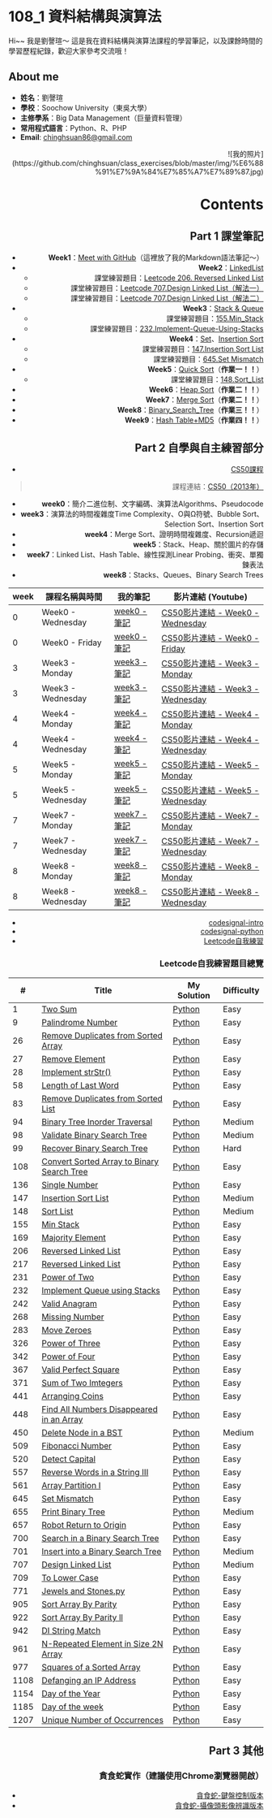 # 108_1 資料結構與演算法
Hi~~ 我是劉謦瑄～ 這是我在資料結構與演算法課程的學習筆記，以及課餘時間的學習歷程紀錄，歡迎大家參考交流哦！

## About me
- **姓名**：劉謦瑄
- **學校**：Soochow University（東吳大學）
- **主修學系**：Big Data Management（巨量資料管理）
- **常用程式語言**：Python、R、PHP
- **Email**: chinghsuan86@gmail.com
<div align=right>![我的照片](https://github.com/chinghsuan/class_exercises/blob/master/img/%E6%88%91%E7%9A%84%E7%85%A7%E7%89%87.jpg)

# Contents
## Part 1 課堂筆記
* **Week1**：[Meet with GitHub](https://github.com/chinghsuan/class_exercises/tree/master/week1)（這裡放了我的Markdown語法筆記～）
* **Week2**：[LinkedList](https://github.com/chinghsuan/class_exercises/blob/master/week2)
    * 課堂練習題目：[Leetcode 206. Reversed Linked List](https://github.com/chinghsuan/class_exercises/blob/master/week2/206.%20Reversed%20Linked%20List.py)
    * 課堂練習題目：[Leetcode 707.Design Linked List（解法一）](https://github.com/chinghsuan/class_exercises/blob/master/week2/707.%20Design%20Linked%20List%EF%BC%88%E8%A7%A3%E6%B3%95%E4%B8%80%EF%BC%89.py)
    * 課堂練習題目：[Leetcode 707.Design Linked List（解法二）](https://github.com/chinghsuan/class_exercises/blob/master/week2/707.%20Design%20Linked%20List%EF%BC%88%E8%A7%A3%E6%B3%95%E4%BA%8C%EF%BC%89.py)
* **Week3**：[Stack & Queue](https://github.com/chinghsuan/class_exercises/tree/master/week3)
    * 課堂練習題目：[155.Min_Stack](https://github.com/chinghsuan/class_exercises/blob/master/week3/155.%20Min%20Stack.py)
    * 課堂練習題目：[232.Implement-Queue-Using-Stacks](https://github.com/chinghsuan/class_exercises/blob/master/week3/232.%20Implement%20Queue%20using%20Stacks.py)
* **Week4**：[Set](https://github.com/chinghsuan/class_exercises/tree/master/week4)、[Insertion Sort](https://github.com/chinghsuan/class_exercises/tree/master/week4)
    * 課堂練習題目：[147.Insertion Sort List](https://github.com/chinghsuan/class_exercises/blob/master/week4/147.%20Insertion%20Sort%20List.py)
    * 課堂練習題目：[645.Set Mismatch](https://github.com/chinghsuan/class_exercises/blob/master/week4/645.%20Set%20Mismatch.py)
* **Week5**：[Quick Sort](https://github.com/chinghsuan/class_exercises/tree/master/HW1)（**作業一！！**）
    * 課堂練習題目：[148.Sort_List](https://github.com/chinghsuan/class_exercises/blob/master/Leetcode/148.%20Sort%20List.py)
* **Week6**：[Heap Sort](https://github.com/chinghsuan/class_exercises/tree/master/HW2)（**作業二！！**）
* **Week7**：[Merge Sort](https://github.com/chinghsuan/class_exercises/tree/master/HW2)（**作業二！！**）
* **Week8**：[Binary_Search_Tree](https://github.com/chinghsuan/class_exercises/tree/master/HW3)（**作業三！！**）
* **Week9**：[Hash Table+MD5](https://github.com/chinghsuan/class_exercises/tree/master/HW4)（**作業四！！**）

## Part 2 自學與自主練習部分
* [CS50課程](#https://github.com/chinghsuan/class_exercises/tree/master/CS50)
> 課程連結：[CS50（2013年）](http://cs50.tv/2013/fall/)
* **week0**：簡介二進位制、文字編碼、演算法Algorithms、Pseudocode
* **week3**：演算法的時間複雜度Time Complexity、O與Ω符號、Bubble Sort、Selection Sort、Insertion Sort
* **week4**：Merge Sort、證明時間複雜度、Recursion遞迴
* **week5**：Stack、Heap、關於圖片的存儲
* **week7**：Linked List、Hash Table、線性探測Linear Probing、衝突、單獨鍊表法
* **week8**：Stacks、Queues、Binary Search Trees

|week|    課程名稱與時間   |我的筆記|影片連結 (Youtube)|
|---|-------------| ----- |------|
|0|Week0 - Wednesday|[week0 - 筆記](https://github.com/chinghsuan/class_exercises/blob/master/CS50/week0.md)|[CS50影片連結 - Week0 - Wednesday](https://www.youtube.com/watch?v=79gAss0K1TI)
|0|Week0 - Friday|[week0 - 筆記](https://github.com/chinghsuan/class_exercises/blob/master/CS50/week0.md)|[CS50影片連結 - Week0 - Friday](http://cs50.tv/2013/fall/lectures/0/f/week0f-1080p.mp4)
|3|Week3 - Monday|[week3 - 筆記](https://github.com/chinghsuan/class_exercises/blob/master/CS50/week3.md)|[CS50影片連結 - Week3 - Monday](https://www.youtube.com/watch?v=xqhcVALTw54)
|3|Week3 - Wednesday|[week3 - 筆記](https://github.com/chinghsuan/class_exercises/blob/master/CS50/week3.md)|[CS50影片連結 - Week3 - Wednesday](https://www.youtube.com/watch?v=YxgI7ll4Xtg)
|4|Week4 - Monday|[week4 - 筆記](https://github.com/chinghsuan/class_exercises/blob/master/CS50/week4.md)|[CS50影片連結 - Week4 - Monday](https://www.youtube.com/watch?v=8IZ9r5kmS3Y)
|4|Week4 - Wednesday|[week4 - 筆記](https://github.com/chinghsuan/class_exercises/blob/master/CS50/week4.md)|[CS50影片連結 - Week4 - Wednesday](https://www.youtube.com/watch?v=lw1U7CvmjoU)
|5|Week5 - Monday|[week5 - 筆記](https://github.com/chinghsuan/class_exercises/blob/master/CS50/week5.md)|[CS50影片連結 - Week5 - Monday](http://www.youtube.com/watch?v=IEuvKVjw2oM)
|5|Week5 - Wednesday|[week5 - 筆記](https://github.com/chinghsuan/class_exercises/blob/master/CS50/week5.md)|[CS50影片連結 - Week5 - Wednesday](http://www.youtube.com/watch?v=atBMLJdSKBo)
|7|Week7 - Monday|[week7 - 筆記](https://github.com/chinghsuan/class_exercises/blob/master/CS50/week7.md)|[CS50影片連結 - Week7 - Monday](http://www.youtube.com/watch?v=RUAsmwYC2mc)
|7|Week7 - Wednesday|[week7 - 筆記](https://github.com/chinghsuan/class_exercises/blob/master/CS50/week7.md)|[CS50影片連結 - Week7 - Wednesday](http://www.youtube.com/watch?v=QWnZpgZKOoc)
|8|Week8 - Monday|[week8 - 筆記](https://github.com/chinghsuan/class_exercises/blob/master/CS50/week8.md)|[CS50影片連結 - Week8 - Monday](http://www.youtube.com/watch?v=9qvt6MwBKZQ)
|8|Week8 - Wednesday|[week8 - 筆記](https://github.com/chinghsuan/class_exercises/blob/master/CS50/week8.md)|[CS50影片連結 - Week8 - Wednesday](http://www.youtube.com/watch?v=ihmHDZKOkA8)
* [codesignal-intro](https://github.com/chinghsuan/class_exercises/tree/master/Codesignal)
* [codesignal-python](https://github.com/chinghsuan/class_exercises/tree/master/Codesignal)
* [Leetcode自我練習](https://github.com/chinghsuan/class_exercises/tree/master/Leetcode)


### Leetcode自我練習題目總覽
|#|    Title   |My Solution|Difficulty|
|---|-------------| ----- |------|
|1|[Two Sum](https://leetcode.com/problems/two-sum/)|[Python](https://github.com/chinghsuan/class_exercises/blob/master/Leetcode%E8%87%AA%E6%88%91%E7%B7%B4%E7%BF%92/1.%20Two%20Sum.py)|Easy|
|9|[Palindrome Number](https://leetcode.com/problems/palindrome-number)|[Python](https://github.com/chinghsuan/class_exercises/blob/master/Leetcode%E8%87%AA%E6%88%91%E7%B7%B4%E7%BF%92/9.%20Palindrome%20Number.py)|Easy|
|26|[Remove Duplicates from Sorted Array](https://leetcode.com/problems/remove-duplicates-from-sorted-array)|[Python](https://github.com/chinghsuan/class_exercises/blob/master/Leetcode%E8%87%AA%E6%88%91%E7%B7%B4%E7%BF%92/26.%20Remove%20Duplicates%20from%20Sorted%20Array.py)|Easy|
|27|[Remove Element](https://leetcode.com/problems/remove-element)|[Python](https://github.com/chinghsuan/class_exercises/blob/master/Leetcode%E8%87%AA%E6%88%91%E7%B7%B4%E7%BF%92/27.%20Remove%20Element.py)|Easy|
|28|[Implement strStr()](https://leetcode.com/problems/implement-strstr)|[Python](https://github.com/chinghsuan/class_exercises/blob/master/Leetcode%E8%87%AA%E6%88%91%E7%B7%B4%E7%BF%92/28.%20Implement%20strStr().py)|Easy|
|58|[Length of Last Word](https://leetcode.com/problems/length-of-last-word)|[Python](https://github.com/chinghsuan/class_exercises/blob/master/Leetcode%E8%87%AA%E6%88%91%E7%B7%B4%E7%BF%92/58.%20Length%20of%20Last%20Word.py)|Easy|
|83|[Remove Duplicates from Sorted List](https://leetcode.com/problems/remove-duplicates-from-sorted-list)|[Python](https://github.com/chinghsuan/class_exercises/blob/master/Leetcode%E8%87%AA%E6%88%91%E7%B7%B4%E7%BF%92/83.%20Remove%20Duplicates%20from%20Sorted%20List.py)|Easy|
|94|[Binary Tree Inorder Traversal](https://leetcode.com/problems/binary-tree-inorder-traversal/)|[Python](https://github.com/chinghsuan/class_exercises/blob/master/Leetcode%E8%87%AA%E6%88%91%E7%B7%B4%E7%BF%92/94.%20Binary%20Tree%20Inorder%20Traversal.py)|Medium|
|98|[Validate Binary Search Tree](https://leetcode.com/problems/validate-binary-search-tree/)|[Python](https://github.com/chinghsuan/class_exercises/blob/master/Leetcode%E8%87%AA%E6%88%91%E7%B7%B4%E7%BF%92/98.%20Validate%20Binary%20Search%20Tree.py)|Medium|
|99|[Recover Binary Search Tree](https://leetcode.com/problems/recover-binary-search-tree/)|[Python](https://github.com/chinghsuan/class_exercises/blob/master/Leetcode%E8%87%AA%E6%88%91%E7%B7%B4%E7%BF%92/99.%20Recover%20Binary%20Search%20Tree.py)|Hard|
|108|[Convert Sorted Array to Binary Search Tree](https://leetcode.com/problems/convert-sorted-array-to-binary-search-tree/)|[Python](https://github.com/chinghsuan/class_exercises/blob/master/Leetcode%E8%87%AA%E6%88%91%E7%B7%B4%E7%BF%92/108.%20Converted%20Sorted%20Array%20to%20Binary%20Search%20Tree.py)|Easy|
|136|[Single Number](https://leetcode.com/problems/single-number)|[Python](https://github.com/chinghsuan/class_exercises/blob/master/Leetcode%E8%87%AA%E6%88%91%E7%B7%B4%E7%BF%92/136.%20Single%20Number.py)|Easy|
|147|[Insertion Sort List](https://leetcode.com/problems/insertion-sort-list)|[Python](https://github.com/chinghsuan/class_exercises/blob/master/Leetcode%E8%87%AA%E6%88%91%E7%B7%B4%E7%BF%92/147.%20Insertion%20Sort%20List.py)|Medium|
|148|[Sort List](https://leetcode.com/problems/sort-list/)|[Python](https://github.com/chinghsuan/class_exercises/blob/master/Leetcode%E8%87%AA%E6%88%91%E7%B7%B4%E7%BF%92/148.%20Sort%20List.py)|Medium|
|155|[Min Stack](https://leetcode.com/problems/min-stack)|[Python](https://github.com/chinghsuan/class_exercises/blob/master/Leetcode%E8%87%AA%E6%88%91%E7%B7%B4%E7%BF%92/155.%20Min%20Stack.py)|Easy|
|169|[Majority Element](https://leetcode.com/problems/majority-element)|[Python](https://github.com/chinghsuan/class_exercises/blob/master/Leetcode%E8%87%AA%E6%88%91%E7%B7%B4%E7%BF%92/169.%20Majority%20Element.py)|Easy|
|206|[Reversed Linked List](https://leetcode.com/problems/reverse-linked-list)|[Python](https://github.com/chinghsuan/class_exercises/blob/master/Leetcode%E8%87%AA%E6%88%91%E7%B7%B4%E7%BF%92/206.%20Reversed%20Linked%20List.py)|Easy|
|217|[Reversed Linked List](https://leetcode.com/problems/contains-duplicate)|[Python](https://github.com/chinghsuan/class_exercises/blob/master/Leetcode%E8%87%AA%E6%88%91%E7%B7%B4%E7%BF%92/217.%20Contains%20Duplicate.py)|Easy|
|231|[Power of Two](https://leetcode.com/problems/power-of-two)|[Python](https://github.com/chinghsuan/class_exercises/blob/master/Leetcode%E8%87%AA%E6%88%91%E7%B7%B4%E7%BF%92/231.%20Power%20of%20Two.py)|Easy|
|232|[Implement Queue using Stacks](https://leetcode.com/problems/implement-queue-using-stacks)|[Python](https://github.com/chinghsuan/class_exercises/blob/master/Leetcode%E8%87%AA%E6%88%91%E7%B7%B4%E7%BF%92/232.%20Implement%20Queue%20using%20Stacks.py)|Easy|
|242|[Valid Anagram](https://leetcode.com/problems/valid-anagram)|[Python](https://github.com/chinghsuan/class_exercises/blob/master/Leetcode%E8%87%AA%E6%88%91%E7%B7%B4%E7%BF%92/242.%20Valid%20Anagram.py)|Easy|
|268|[Missing Number](https://leetcode.com/problems/missing-number)|[Python](https://github.com/chinghsuan/class_exercises/blob/master/Leetcode%E8%87%AA%E6%88%91%E7%B7%B4%E7%BF%92/268.%20Missing%20Number.py)|Easy|
|283|[Move Zeroes](https://leetcode.com/problems/move-zeroes)|[Python](https://github.com/chinghsuan/class_exercises/blob/master/Leetcode%E8%87%AA%E6%88%91%E7%B7%B4%E7%BF%92/283.%20Move%20Zeroes.py)|Easy|
|326|[Power of Three](https://leetcode.com/problems/power-of-three)|[Python](https://github.com/chinghsuan/class_exercises/blob/master/Leetcode%E8%87%AA%E6%88%91%E7%B7%B4%E7%BF%92/326.%20Power%20of%20Three.py)|Easy|
|342|[Power of Four](https://leetcode.com/problems/power-of-four)|[Python](https://github.com/chinghsuan/class_exercises/blob/master/Leetcode%E8%87%AA%E6%88%91%E7%B7%B4%E7%BF%92/342.%20Power%20of%20Four.py)|Easy|
|367|[Valid Perfect Square](https://leetcode.com/problems/valid-perfect-square)|[Python](https://github.com/chinghsuan/class_exercises/blob/master/Leetcode%E8%87%AA%E6%88%91%E7%B7%B4%E7%BF%92/367.%20Valid%20Perfect%20Square.py)|Easy|
|371|[Sum of Two Imtegers](https://leetcode.com/problems/sum-of-two-integers)|[Python](https://github.com/chinghsuan/class_exercises/blob/master/Leetcode%E8%87%AA%E6%88%91%E7%B7%B4%E7%BF%92/371.%20Sum%20of%20Two%20Imtegers.py)|Easy|
|441|[Arranging Coins](https://leetcode.com/problems/arranging-coins)|[Python](https://github.com/chinghsuan/class_exercises/blob/master/Leetcode%E8%87%AA%E6%88%91%E7%B7%B4%E7%BF%92/441.%20Arranging%20Coins.py)|Easy|
|448|[Find All Numbers Disappeared in an Array](https://leetcode.com/problems/find-all-numbers-disappeared-in-an-array)|[Python](https://github.com/chinghsuan/class_exercises/blob/master/Leetcode%E8%87%AA%E6%88%91%E7%B7%B4%E7%BF%92/448.%20Find%20All%20Numbers%20Disappeared%20in%20an%20Array.py)|Easy|
|450|[Delete Node in a BST](https://leetcode.com/problems/delete-node-in-a-bst/)|[Python](https://github.com/chinghsuan/class_exercises/blob/master/Leetcode%E8%87%AA%E6%88%91%E7%B7%B4%E7%BF%92/450.%20Delete%20Node%20in%20a%20BST.py)|Medium|
|509|[Fibonacci Number](https://leetcode.com/problems/fibonacci-number)|[Python](https://github.com/chinghsuan/class_exercises/blob/master/Leetcode%E8%87%AA%E6%88%91%E7%B7%B4%E7%BF%92/509.%20Fibonacci%20Number.py)|Easy|
|520|[Detect Capital](https://leetcode.com/problems/detect-capital)|[Python](https://github.com/chinghsuan/class_exercises/blob/master/Leetcode%E8%87%AA%E6%88%91%E7%B7%B4%E7%BF%92/520.%20Detect%20Capital.py)|Easy|
|557|[Reverse Words in a String III](https://leetcode.com/problems/reverse-words-in-a-string-iii)|[Python](https://github.com/chinghsuan/class_exercises/blob/master/Leetcode%E8%87%AA%E6%88%91%E7%B7%B4%E7%BF%92/557.%20Reverse%20Words%20in%20a%20String%20III.py)|Easy|
|561|[Array Partition I](https://leetcode.com/problems/array-partition-i)|[Python](https://github.com/chinghsuan/class_exercises/blob/master/Leetcode%E8%87%AA%E6%88%91%E7%B7%B4%E7%BF%92/561.%20Array%20Partition%20I.py)|Easy|
|645|[Set Mismatch](https://leetcode.com/problems/set-mismatch)|[Python](https://github.com/chinghsuan/class_exercises/blob/master/Leetcode%E8%87%AA%E6%88%91%E7%B7%B4%E7%BF%92/645.%20Set%20Mismatch.py)|Easy|
|655|[Print Binary Tree](https://leetcode.com/problems/print-binary-tree/)|[Python](https://github.com/chinghsuan/class_exercises/blob/master/Leetcode%E8%87%AA%E6%88%91%E7%B7%B4%E7%BF%92/655.%20Print%20Binary%20Tree.py)|Medium|
|657|[Robot Return to Origin](https://leetcode.com/problems/robot-return-to-origin)|[Python](https://github.com/chinghsuan/class_exercises/blob/master/Leetcode%E8%87%AA%E6%88%91%E7%B7%B4%E7%BF%92/645.%20Set%20Mismatch.py)|Easy|
|700|[Search in a Binary Search Tree](https://leetcode.com/problems/search-in-a-binary-search-tree/)|[Python](https://github.com/chinghsuan/class_exercises/blob/master/Leetcode%E8%87%AA%E6%88%91%E7%B7%B4%E7%BF%92/700.%20Search%20in%20a%20Binary%20Search%20Tree.py)|Easy|
|701|[Insert into a Binary Search Tree](https://leetcode.com/problems/insert-into-a-binary-search-tree/)|[Python](https://github.com/chinghsuan/class_exercises/blob/master/Leetcode%E8%87%AA%E6%88%91%E7%B7%B4%E7%BF%92/701.%20Insert%20Into%20a%20Binary%20Search%20Tree.py)|Medium|
|707|[Design Linked List](https://leetcode.com/problems/design-linked-list)|[Python](https://github.com/chinghsuan/class_exercises/blob/master/Leetcode%E8%87%AA%E6%88%91%E7%B7%B4%E7%BF%92/707.%20Design%20Linked%20List.py)|Medium|
|709|[To Lower Case](https://leetcode.com/problems/to-lower-case)|[Python](https://github.com/chinghsuan/class_exercises/blob/master/Leetcode%E8%87%AA%E6%88%91%E7%B7%B4%E7%BF%92/709.%20To%20Lower%20Case.py)|Easy|
|771|[Jewels and Stones.py](https://leetcode.com/problems/jewels-and-stones)|[Python](https://github.com/chinghsuan/class_exercises/blob/master/Leetcode%E8%87%AA%E6%88%91%E7%B7%B4%E7%BF%92/771.%20Jewels%20and%20Stones.py)|Easy|
|905|[Sort Array By Parity](https://leetcode.com/problems/sort-array-by-parity)|[Python](https://github.com/chinghsuan/class_exercises/blob/master/Leetcode%E8%87%AA%E6%88%91%E7%B7%B4%E7%BF%92/905.%20Sort%20Array%20By%20Parity.py)|Easy|
|922|[Sort Array By Parity ll](https://leetcode.com/problems/sort-array-by-parity-ii)|[Python](https://github.com/chinghsuan/class_exercises/blob/master/Leetcode%E8%87%AA%E6%88%91%E7%B7%B4%E7%BF%92/922.%20Sort%20Array%20By%20Parity%20ll.py)|Easy|
|942|[DI String Match](https://leetcode.com/problems/di-string-match)|[Python](https://github.com/chinghsuan/class_exercises/blob/master/Leetcode%E8%87%AA%E6%88%91%E7%B7%B4%E7%BF%92/942.%20DI%20String%20Match.py)|Easy|
|961|[N-Repeated Element in Size 2N Array](https://leetcode.com/problems/n-repeated-element-in-size-2n-array)|[Python](https://github.com/chinghsuan/class_exercises/blob/master/Leetcode%E8%87%AA%E6%88%91%E7%B7%B4%E7%BF%92/961.%20N-Repeated%20Element%20in%20Size%202N%20Array.py)|Easy|
|977|[Squares of a Sorted Array](https://leetcode.com/problems/squares-of-a-sorted-array)|[Python](https://github.com/chinghsuan/class_exercises/blob/master/Leetcode%E8%87%AA%E6%88%91%E7%B7%B4%E7%BF%92/977.%20Squares%20of%20a%20Sorted%20Array.py)|Easy|
|1108|[Defanging an IP Address](https://leetcode.com/problems/defanging-an-ip-address)|[Python](https://github.com/chinghsuan/class_exercises/blob/master/Leetcode%E8%87%AA%E6%88%91%E7%B7%B4%E7%BF%92/1108.%20Defanging%20an%20IP%20Address.py)|Easy|
|1154|[Day of the Year](https://leetcode.com/problems/day-of-the-year)|[Python](https://github.com/chinghsuan/class_exercises/blob/master/Leetcode%E8%87%AA%E6%88%91%E7%B7%B4%E7%BF%92/1154.%20Day%20of%20the%20Year.py)|Easy|
|1185|[Day of the week](https://leetcode.com/problems/day-of-the-week)|[Python](https://github.com/chinghsuan/class_exercises/blob/master/Leetcode%E8%87%AA%E6%88%91%E7%B7%B4%E7%BF%92/1185.%20Day%20of%20the%20week.py)|Easy|
|1207|[Unique Number of Occurrences](https://leetcode.com/problems/unique-number-of-occurrences)|[Python](https://github.com/chinghsuan/class_exercises/blob/master/Leetcode%E8%87%AA%E6%88%91%E7%B7%B4%E7%BF%92/1207.%20Unique%20Number%20of%20Occurrences.py)|Easy|


## Part 3 其他
### 貪食蛇實作（建議使用Chrome瀏覽器開啟）
* [貪食蛇-鍵盤控制版本](https://github.com/chinghsuan/class_exercises/blob/master/%E8%B2%AA%E9%A3%9F%E8%9B%87%E5%AF%A6%E4%BD%9C%EF%BC%88%E5%85%A9%E7%A8%AE%E7%89%88%E6%9C%AC%EF%BC%89/snake%EF%BC%88%E9%8D%B5%E7%9B%A4%E6%8E%A7%E5%88%B6%E7%89%88%E6%9C%AC%EF%BC%89.html)
* [貪食蛇-攝像頭影像辨識版本](https://github.com/chinghsuan/class_exercises/blob/master/%E8%B2%AA%E9%A3%9F%E8%9B%87%E5%AF%A6%E4%BD%9C%EF%BC%88%E5%85%A9%E7%A8%AE%E7%89%88%E6%9C%AC%EF%BC%89/snake%EF%BC%88%E6%94%9D%E5%83%8F%E9%A0%AD%E5%BD%B1%E5%83%8F%E8%BE%A8%E8%AD%98%E7%89%88%E6%9C%AC%EF%BC%89.html)

